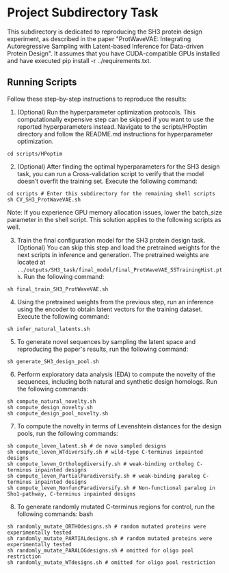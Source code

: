 # Project Subdirectory Task

This subdirectory is dedicated to reproducing the SH3 protein design experiment, as described in the paper "ProtWaveVAE: Integrating Autoregressive Sampling with Latent-based Inference for Data-driven Protein Design". It assumes that you have CUDA-compatible GPUs installed and have executed pip install -r ../requirements.txt.
## Running Scripts

Follow these step-by-step instructions to reproduce the results:

1. (Optional) Run the hyperparameter optimization protocols. This computationally expensive step can be skipped if you want to use the reported hyperparameters instead. Navigate to the scripts/HPoptim directory and follow the README.md instructions for hyperparameter optimization.

```
cd scripts/HPoptim
```

2. (Optional) After finding the optimal hyperparameters for the SH3 design task, you can run a Cross-validation script to verify that the model doesn’t overfit the training set. Execute the following command:  
```
cd scripts # Enter this subdirectory for the remaining shell scripts
sh CV_SH3_ProtWaveVAE.sh
```
Note: If you experience GPU memory allocation issues, lower the batch_size parameter in the shell script. This solution applies to the following scripts as well. 

3. Train the final configuration model for the SH3 protein design task. (Optional) You can skip this step and load the pretrained weights for the next scripts in inference and generation. The pretrained weights are located at `../outputs/SH3_task/final_model/final_ProtWaveVAE_SSTrainingHist.pth`. Run the following command:  
```
sh final_train_SH3_ProtWaveVAE.sh
```

4. Using the pretrained weights from the previous step, run an inference using the encoder to obtain latent vectors for the training dataset. Execute the following command:  

```
sh infer_natural_latents.sh    
```
5. To generate novel sequences by sampling the latent space and reproducing the paper's results, run the following command:  

```
sh generate_SH3_design_pool.sh    
```

6. Perform exploratory data analysis (EDA) to compute the novelty of the sequences, including both natural and synthetic design homologs. Run the following commands: 

```
sh compute_natural_novelty.sh 
sh compute_design_novelty.sh
sh compute_design_pool_novelty.sh  
```

7. To compute the novelty in terms of Levenshtein distances for the design pools, run the following commands:

```
sh compute_leven_latent.sh # de novo sampled designs
sh compute_leven_WTdiversify.sh # wild-type C-terminus inpainted designs
sh compute_leven_Orthologdiversify.sh # weak-binding ortholog C-terminus inpainted designs
sh compute_leven_PartialParadiversify.sh # weak-binding paralog C-terminus inpainted designs
sh compute_leven_NonfuncParadiversify.sh # Non-functional paralog in Sho1-pathway, C-terminus inpainted designs   
```

8. To generate randomly mutated C-terminus regions for control, run the following commands: bash

```
sh randomly_mutate_ORTHOdesigns.sh # random mutated proteins were experimentally tested
sh randomly_mutate_PARTIALdesigns.sh # random mutated proteins were experimentally tested
sh randomly_mutate_PARALOGdesigns.sh # omitted for oligo pool restriction
sh randomly_mutate_WTdesigns.sh # omitted for oligo pool restriction    
```



